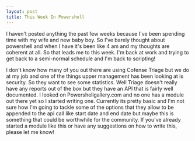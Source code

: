 ```yaml
---
layout: post
title: This Week In Powershell
---
```


I haven't posted anything the past few weeks because I've been spending time with  my wife and new baby boy. So I've barely thought about powershell and when I have it's been like 4 am and my thoughts are coherent at all. So that leads me to this week. I'm back at work and trying to get back to a semi-normal schedule and I'm back to scripting!

I don't know how many of you out there are using Cofense Triage but we do at my job and one of the things upper management has been looking at is security. So they want to see some statistics. Well Triage doesn't really have any reports out of the box but they have an API that is fairly well documented. I looked on Powershellgallery.com and no one has a module out there yet so I started writing one. Currently its pretty basic and I'm not sure how I'm going to tackle some of the options that they allow to be appended to the api call like start date and end date but maybe this is something that could be worthwhile for the community. If you've already started a module like this or have any suggestions on how to write this, please let me know!
